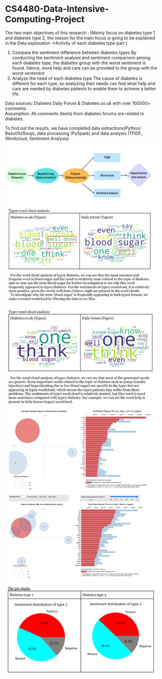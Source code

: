 # CS4480-Data-Intensive-Computing-Project

The two main objectives of this research :
(Mainly focus on diabetes type 1 and diabetes type 2, the reason for the main focus is going to
be explained in the Data exploration ->Activity of each diabetes type part )
1. Compare the sentiment difference between diabetes types
By conducting the sentiment analysis and sentiment comparison among each diabetes
type, the diabetes group with the worst sentiment is found. Hence, more help and care
can be provided to the group with the worst sentiment.
2. Analyze the need of each diabetes type
The cause of diabetes is different for each type, so analyzing their needs can find
what help and care are needed by diabetes patients to enable them to achieve a better
life.


Data sources: Diabetes Daily Forum & Diabetes.co.uk with over 100000+ comments <br/>
Assumption: All comments (texts) from diabetes forums are related to diabetes. <br/>

To find out the results, we have completed data extractions(Python/ BeautifulSoup), data processing (PySpark) and data analysis 
(TFIDF, Wordcloud, Sentiment Analysis)

![steps](/screenshots/steps.PNG)
![wordcloud_type2](/screenshots/wordcloud_type2.PNG)
![wordcloud_type1](/screenshots/wordcloud_type1.PNG)
![lda](/screenshots/lda.PNG)
![sentiment2](/screenshots/sentiment2.PNG)
